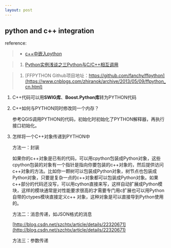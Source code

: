 ```yaml
---
layout: post
---
```


## python and c++ integration ##

reference:

> - [c++中嵌入python](https://www.cnblogs.com/earvin/p/5423868.html)

> 1. [Python实例浅谈之三Python与C/C++相互调用](http://blog.csdn.net/taiyang1987912/article/details/44779719)

> 1. [FFPYTHON Github项目地址：https://github.com/fanchy/ffpython](https://www.cnblogs.com/zhiranok/archive/2013/05/09/ffpython_cn.html)

1. C++代码可以用**SWIG库**、**Boost.Python库**转为PYTHON代码

2. C++如何与PYTHON同时修改同一个内存？

	参考QGIS调用PYTHON的代码，初始化时初始化了PYTHON解释器，再执行接口初始化。

3. 怎样将一个C++对象传递到PYTHON中

	方法一：封装

	如果你的c++对象是已有的代码，可以用cpython包装成Python对象，这些cpython包装的对象有一个指针是指向你要包装的c++对象的，然后提供访问c++对象的方法。比如你一颗树可以包装成Python对象，树节点也包装成Python对象，只要是复杂一点的c++对象都可以包装成Python对象。如果c++部分的代码还没写，可以用cython直接来写，这样自动扩展成Python模块，这样的模块通常是对性能要求很高的才需要专门用c扩展也可以用Python自带的ctypes模块直接定义c++ 对象，这种对象是可以直接导到Python使用的。

	方法二：消息传递，如JSON格式的消息

	[http://blog.csdn.net/szchtx/article/details/22320671](http://blog.csdn.net/szchtx/article/details/22320671)

	方法三：参数传递



